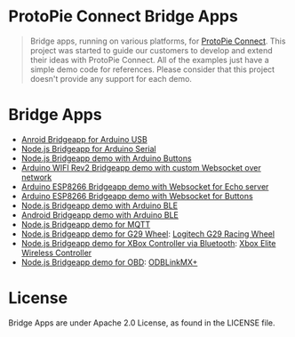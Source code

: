 # ProtoPie Connect Bridge Apps

> Bridge apps, running on various platforms, for [ProtoPie Connect](https://github.com/ProtoPie/protopie-connect-bridge-apps). This project was started to guide our customers to develop and extend their ideas with ProtoPie Connect. All of the examples just have a simple demo code for references. Please consider that this project doesn't provide any support for each demo.

# Bridge Apps

- [Anroid Bridgeapp for Arduino USB](./android-bridge-arduino-usb)
- [Node.js Bridgeapp for Arduino Serial](./node-bridge-arduino-serial)
- [Node.js Bridgeapp demo with Arduino Buttons](./node-bridge-arduino-buttons)
- [Arduino WIFI Rev2 Bridgeapp demo with custom Websocket over network](./arduino-wifi-rev2-bridge-websocket)
- [Arduino ESP8266 Bridgeapp demo with Websocket for Echo server](./arduino-esp8266-bridge-websocket)
- [Arduino ESP8266 Bridgeapp demo with Websocket for Buttons](./arduino-esp8266-bridge-buttons)
- [Node.js Bridgeapp demo with Arduino BLE](./node-bridge-arduino-ble)
- [Android Bridgeapp demo with Arduino BLE](./android-bridge-arduino-ble)
- [Node.js Bridgeapp demo for MQTT](./node-bridge-mqtt)
- [Node.js Bridgeapp demo for G29 Wheel](./node-bridge-g29): [Logitech G29 Racing Wheel](https://www.logitechg.com/en-us/products/driving/driving-force-racing-wheel.html)
- [Node.js Bridgeapp demo for XBox Controller via Bluetooth](./node-bridge-xbox-controller): [Xbox Elite Wireless Controller](https://www.xbox.com/en-US/accessories/controllers/elite-wireless-controller)
- [Node.js Bridgeapp demo for OBD](./node-bridge-xbox-controller): [ODBLinkMX+](https://www.obdlink.com/mxp/)

# License

Bridge Apps are under Apache 2.0 License, as found in the LICENSE file.
